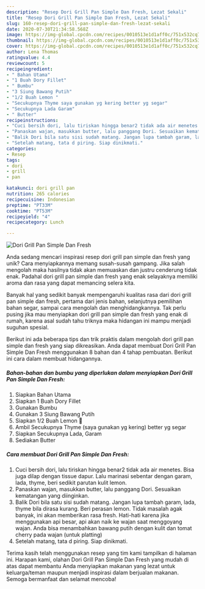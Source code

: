 ```yaml
---
description: "Resep Dori Grill Pan Simple Dan Fresh, Lezat Sekali"
title: "Resep Dori Grill Pan Simple Dan Fresh, Lezat Sekali"
slug: 160-resep-dori-grill-pan-simple-dan-fresh-lezat-sekali
date: 2020-07-30T21:34:58.568Z
image: https://img-global.cpcdn.com/recipes/0010513e1d1aff0c/751x532cq70/dori-grill-pan-simple-dan-fresh-foto-resep-utama.jpg
thumbnail: https://img-global.cpcdn.com/recipes/0010513e1d1aff0c/751x532cq70/dori-grill-pan-simple-dan-fresh-foto-resep-utama.jpg
cover: https://img-global.cpcdn.com/recipes/0010513e1d1aff0c/751x532cq70/dori-grill-pan-simple-dan-fresh-foto-resep-utama.jpg
author: Lena Thomas
ratingvalue: 4.4
reviewcount: 5
recipeingredient:
- " Bahan Utama"
- "1 Buah Dory Fillet"
- " Bumbu"
- "3 Siung Bawang Putih"
- "1/2 Buah Lemon "
- "Secukupnya Thyme saya gunakan yg kering better yg segar"
- "Secukupnya Lada Garam"
- " Butter"
recipeinstructions:
- "Cuci bersih dori, lalu tiriskan hingga benar2 tidak ada air menetes. Bisa juga dilap dengan tissue dapur. Lalu marinasi sebentar dengan garam, lada, thyme, beri sedikit parutan kulit lemon."
- "Panaskan wajan, masukkan butter, lalu panggang Dori. Sesuaikan kematangan yang diinginkan."
- "Balik Dori bila satu sisi sudah matang. Jangan lupa tambah garam, lada, thyme bila dirasa kurang. Beri perasan lemon. Tidak masalah agak banyak, ini akan memberikan rasa fresh. Hati-hati karena jika menggunakan api besar, api akan naik ke wajan saat menggoyang wajan. Anda bisa menambahkan bawang putih dengan kulit dan tomat cherry pada wajan (untuk platting)"
- "Setelah matang, tata d piring. Siap dinikmati."
categories:
- Resep
tags:
- dori
- grill
- pan

katakunci: dori grill pan 
nutrition: 265 calories
recipecuisine: Indonesian
preptime: "PT33M"
cooktime: "PT53M"
recipeyield: "4"
recipecategory: Lunch

---
```



![Dori Grill Pan Simple Dan Fresh](https://img-global.cpcdn.com/recipes/0010513e1d1aff0c/751x532cq70/dori-grill-pan-simple-dan-fresh-foto-resep-utama.jpg)

Anda sedang mencari inspirasi resep dori grill pan simple dan fresh yang unik? Cara menyiapkannya memang susah-susah gampang. Jika salah mengolah maka hasilnya tidak akan memuaskan dan justru cenderung tidak enak. Padahal dori grill pan simple dan fresh yang enak selayaknya memiliki aroma dan rasa yang dapat memancing selera kita.

Banyak hal yang sedikit banyak mempengaruhi kualitas rasa dari dori grill pan simple dan fresh, pertama dari jenis bahan, selanjutnya pemilihan bahan segar, sampai cara mengolah dan menghidangkannya. Tak perlu pusing jika mau menyiapkan dori grill pan simple dan fresh yang enak di rumah, karena asal sudah tahu triknya maka hidangan ini mampu menjadi suguhan spesial.




Berikut ini ada beberapa tips dan trik praktis dalam mengolah dori grill pan simple dan fresh yang siap dikreasikan. Anda dapat membuat Dori Grill Pan Simple Dan Fresh menggunakan 8 bahan dan 4 tahap pembuatan. Berikut ini cara dalam membuat hidangannya.

<!--inarticleads1-->

##### Bahan-bahan dan bumbu yang diperlukan dalam menyiapkan Dori Grill Pan Simple Dan Fresh:

1. Siapkan  Bahan Utama
1. Siapkan 1 Buah Dory Fillet
1. Gunakan  Bumbu
1. Gunakan 3 Siung Bawang Putih
1. Siapkan 1/2 Buah Lemon 🍋
1. Ambil Secukupnya Thyme (saya gunakan yg kering) better yg segar
1. Siapkan Secukupnya Lada, Garam
1. Sediakan  Butter




<!--inarticleads2-->

##### Cara membuat Dori Grill Pan Simple Dan Fresh:

1. Cuci bersih dori, lalu tiriskan hingga benar2 tidak ada air menetes. Bisa juga dilap dengan tissue dapur. Lalu marinasi sebentar dengan garam, lada, thyme, beri sedikit parutan kulit lemon.
1. Panaskan wajan, masukkan butter, lalu panggang Dori. Sesuaikan kematangan yang diinginkan.
1. Balik Dori bila satu sisi sudah matang. Jangan lupa tambah garam, lada, thyme bila dirasa kurang. Beri perasan lemon. Tidak masalah agak banyak, ini akan memberikan rasa fresh. Hati-hati karena jika menggunakan api besar, api akan naik ke wajan saat menggoyang wajan. Anda bisa menambahkan bawang putih dengan kulit dan tomat cherry pada wajan (untuk platting)
1. Setelah matang, tata d piring. Siap dinikmati.




Terima kasih telah menggunakan resep yang tim kami tampilkan di halaman ini. Harapan kami, olahan Dori Grill Pan Simple Dan Fresh yang mudah di atas dapat membantu Anda menyiapkan makanan yang lezat untuk keluarga/teman maupun menjadi inspirasi dalam berjualan makanan. Semoga bermanfaat dan selamat mencoba!
